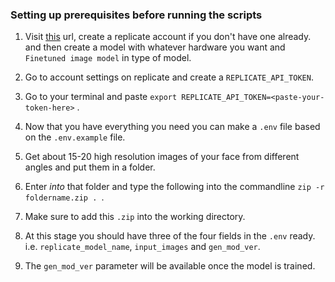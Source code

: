 ### Setting up prerequisites before running the scripts

1. Visit [this](https://replicate.com/create) url, create a replicate account if you don't have one already.
and then create a model with whatever hardware you want and `Finetuned image model` in type of model.

2. Go to account settings on replicate and create a `REPLICATE_API_TOKEN`.

3. Go to your terminal and paste `export REPLICATE_API_TOKEN=<paste-your-token-here>` .

4. Now that you have everything you need you can make a `.env` file based on the `.env.example` file. 

5. Get about 15-20 high resolution images of your face from different angles and put them in a folder.

6. Enter _into_ that folder and type the following into the commandline `zip -r foldername.zip . `.

7. Make sure to add this `.zip` into the working directory.

8. At this stage you should have three of the four fields in the `.env` ready. i.e. `replicate_model_name`, `input_images` and `gen_mod_ver`.

9. The `gen_mod_ver` parameter will be available once the model is trained.

